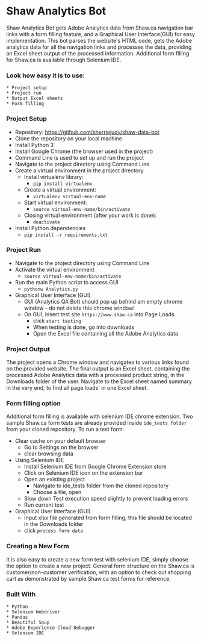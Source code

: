 # Shaw Analytics Bot

Shaw Analytics Bot gets Adobe Analytics data from Shaw.ca navigation bar links with a form filling feature, and a Graphical User Interface(GUI) for easy implementation. This bot parses the website's HTML code, gets the Adobe analytics data for all the navigation links and processes the data, providing an Excel sheet output of the processed information. Additional form filling for Shaw.ca is available through Selenium IDE. 

### Look how easy it is to use:

```
* Project setup
* Project run 
* Output Excel sheets
* Form filling
```

### Project Setup

* Repository: https://github.com/sherriejudy/shaw-data-bot
* Clone the repository on your local machine
* Install Python 3
* Install Google Chrome (the browser used in the project)
* Command Line is used to set up and run the project
* Navigate to the project directory using Command Line
* Create a virtual environment in the project directory
  * Install virtualenv library:
    * `pip install virtualenv`
  * Create a virtual environment:
    * `virtualenv virtual-env-name`
  * Start virtual environment:
    * `source virtual-env-name/bin/activate`
  * Closing virtual environment (after your work is done):
    * `deactivate`
* Install Python dependencies
  * `pip install -r requirements.txt`

### Project Run

* Navigate to the project directory using Command Line
* Activate the virtual environment
  * `source virtual-env-name/bin/activate`
* Run the main Python script to access GUI
  * `pythonw Analytics.py`
* Graphical User Interface (GUI)
  * GUI (Analytics QA Bot) should pop up behind am empty chrome window - do not delete this chrome window!
  * On GUI, insert test site `https://www.shaw.ca` into Page Loads
    * click `start testing`
    * When testing is done, go into downloads
    * Open the Excel file containing all the Adobe Analytics data
    
### Project Output

The project opens a Chrome window and navigates to various links found on the provided website. The final output is an Excel sheet, containing the processed Adobe Analytics data with a processed product string, in the Downloads folder of the user. Navigate to the Excel sheet named summary in the very end, to find all page loads' in one Excel sheet. 

### Form filling option

Additional form filling is available with selenium IDE chrome extension. Two sample Shaw.ca form tests are already provided inside `ide_tests folder ` from your cloned repository. To run a test form: 

* Clear cache on your default browser
  * Go to Settings on the browser
  * clear browsing data
* Using Selenium IDE
  * Install Selenium IDE from Google Chrome Extension store
  * Click on Selenium IDE icon on the extension bar
  * Open an existing project
    * Navigate to ide_tests folder from the cloned repository
    * Choose a file, open
  * Slow down Test execution speed slightly to prevent loading errors
  * Run current test
* Graphical User Interface (GUI)
  * Input xlsx file generated from form filling, this file should be located in the Downloads folder
  * click `process form data`

### Creating a New Form
It is also easy to create a new form test with selenium IDE, simply choose the option to create a new project. General form structure on the Shaw.ca is customer/non-customer verification, with an option to check out shopping cart as demonstrated by sample Shaw.ca test forms for reference. 

### Built With

```
* Python
* Selenium Webdriver
* Pandas
* Beautiful Soup
* Adobe Experience Cloud Debugger
* Selenium IDE
```





